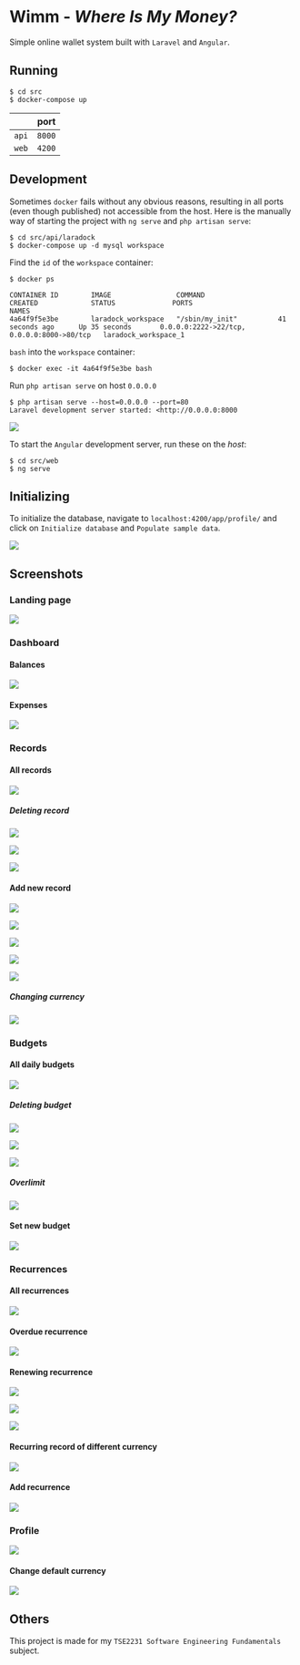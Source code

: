 # Wimm - _Where Is My Money?_

Simple online wallet system built with `Laravel` and `Angular`.

## Running

```
$ cd src
$ docker-compose up
```

|     | port |
| --- | ---- |
| `api` | `8000` |
| `web` | `4200` |

## Development

Sometimes `docker` fails without any obvious reasons, resulting in all ports (even though published) not accessible from the host. Here is the manually way of starting the project with `ng serve` and `php artisan serve`:

```console
$ cd src/api/laradock
$ docker-compose up -d mysql workspace
```

Find the `id` of the `workspace` container:
``` console
$ docker ps

CONTAINER ID        IMAGE                COMMAND                  CREATED             STATUS              PORTS                                        NAMES
4a64f9f5e3be        laradock_workspace   "/sbin/my_init"          41 seconds ago      Up 35 seconds       0.0.0.0:2222->22/tcp, 0.0.0.0:8000->80/tcp   laradock_workspace_1
```

`bash` into the `workspace` container:
```console
$ docker exec -it 4a64f9f5e3be bash
```

Run `php artisan serve` on host `0.0.0.0`
```console
$ php artisan serve --host=0.0.0.0 --port=80
Laravel development server started: <http://0.0.0.0:8000
```

![](./docs/screenshots/laravel.png)

To start the `Angular` development server, run these on the _host_:

```console
$ cd src/web
$ ng serve
```

## Initializing

To initialize the database, navigate to `localhost:4200/app/profile/` and click on `Initialize database` and `Populate sample data`.

![](./docs/screenshots/debug.png)

## Screenshots

### Landing page

![](./docs/screenshots/landing-page.png)

### Dashboard

#### Balances

![](./docs/screenshots/dashboard-balances.png)

#### Expenses

![](./docs/screenshots/dashboard-expenses.png)

### Records

#### All records

![](./docs/screenshots/records-all.png)

##### Deleting record

![](./docs/screenshots/records-delete-prompt.png)

![](./docs/screenshots/records-deleting.png)

![](./docs/screenshots/records-deleted.png)

#### Add new record

![](./docs/screenshots/record-add.png)

![](./docs/screenshots/record-add-choose-date.png)

![](./docs/screenshots/record-add-prompt.png)

![](./docs/screenshots/record-adding.png)

![](./docs/screenshots/record-added.png)

##### Changing currency

![](./docs/screenshots/record-add-select-currency.png)

### Budgets

#### All daily budgets

![](./docs/screenshots/budgets-all.png)

##### Deleting budget

![](./docs/screenshots/budgets-delete.png)

![](./docs/screenshots/budgets-deleting.png)

![](./docs/screenshots/budgets-deleted.png)

##### Overlimit

![](./docs/screenshots/budget-overlimit.png)

#### Set new budget

![](./docs/screenshots/budget-add.png)

### Recurrences

#### All recurrences

![](./docs/screenshots/recurrences-all.png)

#### Overdue recurrence

![](./docs/screenshots/recurrence-overdue.png)

#### Renewing recurrence

![](./docs/screenshots/recurrence-update-prompt.png)

![](./docs/screenshots/recurrence-updating.png)

![](./docs/screenshots/recurrence-updated.png)

#### Recurring record of different currency

![](./docs/screenshots/recurrence-different-currency.png)

#### Add recurrence

![](./docs/screenshots/recurrence-add.png)

### Profile

![](./docs/screenshots/profile.png)

#### Change default currency

![](./docs/screenshots/profile-change-default-currency.png)

## Others

This project is made for my `TSE2231 Software Engineering Fundamentals` subject.